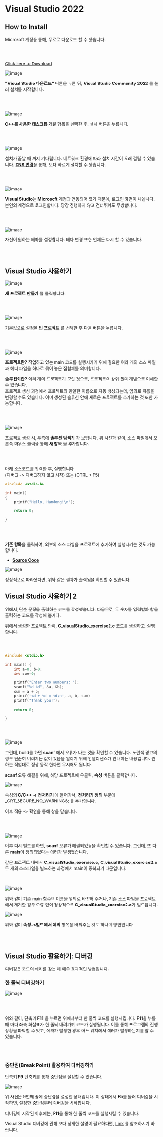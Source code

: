# Visual Studio 2022

## How to Install

Microsoft 계정을 통해, 무료로 다운로드 할 수 있습니다.

<br><br>

[Click here to Download](https://visualstudio.microsoft.com/ko/vs/community/)

![image](https://user-images.githubusercontent.com/84503980/185387298-f280c598-c184-49a5-bc39-f87c82c94355.png)


**"Visual Studio 다운로드"** 버튼을 누른 뒤,  **Visual Studio Community 2022** 를 눌러 설치를 시작합니다.

<br><br>

![image](https://user-images.githubusercontent.com/84503980/185388422-de85399e-b0a7-45b5-a8ff-fdc859927f8c.png)

**C++를 사용한 데스크톱 개발** 항목을 선택한 후, 설치 버튼을 누릅니다.

<br><br>

![image](https://user-images.githubusercontent.com/84503980/185389166-eead55f5-e955-4fd7-95f3-87e73f94a263.png)

설치가 끝날 때 까지 기다립니다. 네트워크 환경에 따라 설치 시간이 오래 걸릴 수 있습니다.
[**DNS 변경**](https://ivyit.tistory.com/190)을 통해, 보다 빠르게 설치할 수 있습니다.

<br><br>

![image](https://user-images.githubusercontent.com/84503980/185390095-d0510671-f8d7-4a10-b00c-73cc276c9d6b.png)

**Visual Studio**는 **Microsoft** 계정과 연동되어 있기 때문에, 로그인 화면이 나옵니다.
본인의 계정으로 로그인합니다. 당장 진행하지 않고 건너뛰어도 무방합니다.

<br><br>

![image](https://user-images.githubusercontent.com/84503980/185390456-00fc4d8f-fdc5-4b35-a08a-856d6d529f74.png)

자신이 원하는 테마를 설정합니다. 테마 변경 또한 언제든 다시 할 수 있습니다.

<br><br>

## Visual Studio 사용하기

![image](https://user-images.githubusercontent.com/84503980/185390762-7065b68c-fab3-468b-b244-d773bdeaf696.png)

**새 프로젝트 만들기** 를 클릭합니다.

<br><br>

![image](https://user-images.githubusercontent.com/84503980/185390827-548640f3-9048-478c-8e0d-bf8469045809.png)

기본값으로 설정된 **빈 프로젝트** 를 선택한 후 다음 버튼을 누릅니다.

<br><br>

![image](https://user-images.githubusercontent.com/84503980/185392645-d08260f5-a092-46ca-b12e-ca718c3e0cf2.png)


**프로젝트란?**
작업하고 있는 main 코드를 실행시키기 위해 필요한 여러 개의 소스 파일과 헤더 파일을 하나로 묶어 놓은 집합체를 의미합니다.

**솔루션이란?**
여러 개의 프로젝트가 모인 것으로, 프로젝트의 상위 폴더 개념으로 이해할 수 있습니다. <br>
프로젝트 생성 과정에서 프로젝트와 동일한 이름으로 자동 생성되는데, 임의로 이름을 변경할 수도 있습니다. 이미 생성된 솔루션 안에 새로운 프로젝트를 추가하는 것 또한 가능합니다.

<br><br>

![image](https://user-images.githubusercontent.com/84503980/185393298-cd0bbffd-7aec-45b0-a7a7-c01b682fd112.png)

프로젝트 생성 시, 우측에 **솔루션 탐색기** 가 보입니다.
위 사진과 같이, 소스 파일에서 오른쪽 마우스 클릭을 통해 **새 항목** 을 추가합니다.

<br><br>

아래 소스코드를 입력한 후, 실행합니다 <br>
(디버그 -> 디버그하지 않고 시작) 또는 (CTRL + F5)



```c
#include <stdio.h>

int main()
{
    printf("Hello, Handong!\n");

    return 0;

}
```



<br><br>

**기존 항목**을 클릭하여, 외부의 소스 파일을 프로젝트에 추가하여 실행시키는 것도 가능합니다.
- [**Source Code**](https://github.com/ykkimhgu/Tutorial-C-Program/tree/main/installVisualStudio)


![image](https://user-images.githubusercontent.com/84503980/185394697-c321c21d-0bf2-4fee-a4dd-ff7678d7fbfe.png)

정상적으로 따라왔다면, 위와 같은 결과가 출력됨을 확인할 수 있습니다.


## Visual Studio 사용하기 2

위에서, 단순 문장을 출력하는 코드를 작성했습니다.
다음으로, 두 숫자를 입력받아 합을 출력하는 코드를 작성해 봅시다.

위에서 생성한 프로젝트 안에, **C_visualStudio_exercise2.c** 코드를 생성하고, 실행합니다.

<br><br>

```c
#include <stdio.h>

int main() {
	int a=0, b=0;
	int sum=0;

	printf("Enter two numbers: ");
	scanf("%d %d", &a, &b);
	sum = a + b;
	printf("%d + %d = %d\n", a, b, sum);
	printf("Thank you!");
	
	return 0;

}
```



<br><br>

![image](https://user-images.githubusercontent.com/84503980/185396376-4474bf9d-3614-4549-9ef4-495fb1b70193.png)

그런데, build를 하면 **scanf** 에서 오류가 나는 것을 확인할 수 있습니다.
노란색 경고의 경우 단순히 버려지는 값이 있음을 알리기 위해 인텔리센스가 안내하는 내용입니다.
원하는 작업대로 정상 동작 한다면 무시해도 됩니다.

**scanf** 오류 해결을 위해, 해당 프로젝트에 우클릭, **속성** 버튼을 클릭합니다.

![image](https://user-images.githubusercontent.com/84503980/185396912-3846f393-e587-4338-a929-3acc9ea40d53.png)

속성의 **C/C++ -> 전처리기** 에 들어가서, **전처리기 정의** 부분에 <br>
_CRT_SECURE_NO_WARNINGS; 를 추가합니다.

이후 적용 -> 확인을 통해 창을 닫습니다.

<br><br>

![image](https://user-images.githubusercontent.com/84503980/185397537-142644d8-45c3-4577-9f3b-ea2caf11b9cd.png)

이후 다시 빌드를 하면, **scanf** 오류가 해결되었음을 확인할 수 있습니다.
그런데, 또 다른 **main**이 정의되었다는 에러가 발생했습니다.

같은 프로젝트 내에서 **C_visualStudio_exercise.c**, **C_visualStudio_exercise2.c** 두 개의 소스파일을 빌드하는 과정에서 main이 중복되기 때문입니다.

<br><br>
![image](https://user-images.githubusercontent.com/84503980/185398246-cfa1ab71-b2f1-442f-a636-82a77ab489e7.png)

위와 같이 기존 main 함수의 이름을 임의로 바꾸어 주거나, 기존 소스 파일을 프로젝트에서 제거할 경우 오류 없이 정상적으로 **C_visualStudio_exercise2.c**가 빌드됩니다.

![image](https://user-images.githubusercontent.com/84503980/185398682-dbffe166-e721-48ab-bc5a-7e264d9b323d.png)

위와 같이 **속성->빌드에서 제외** 항목을 바꿔주는 것도 하나의 방법입니다.

<br><br>


## Visual Studio 활용하기: 디버깅

디버깅은 코드의 에러를 찾는 데 매우 효과적인 방법입니다.

### 한 줄씩 디버깅하기

![image](https://user-images.githubusercontent.com/84503980/185399262-71a4c79e-737f-42f6-b8dd-e2df606bbcb2.png)

<br><br>

위와 같이, 단축키 **F11** 을 누르면 위에서부터 한 줄씩 코드를 실행시킵니다.
**F11**을 누를 때 마다 좌측 화살표가 한 줄씩 내려가며 코드가 실행됩니다.
이를 통해 프로그램의 진행 상황을 파악할 수 있고, 에러가 발생한 경우 어느 위치에서 에러가 발생하는지를 알 수 있습니다.

<br><br>

### 중단점(Break Point) 활용하여 디버깅하기

단축키 **F9** 단축키를 통해 중단점을 설정할 수 있습니다.

![image](https://user-images.githubusercontent.com/84503980/185399797-0f4a8a89-b628-4c59-bc1c-a340ac29a309.png)

위 사진은 9번째 줄에 중단점을 설정한 상태입니다.
이 상태에서 **F5**를 눌러 디버깅을 시작하면, 설정한 중단점부터 디버깅을 시작합니다.

디버깅이 시작된 이후에는, **F11**을 통해 한 줄씩 코드를 실행시킬 수 있습니다.

Visual Studio 디버깅에 관해 보다 상세한 설명이 필요하다면,
[Link](https://dojang.io/mod/page/view.php?id=806) 를 참조하시기 바랍니다.

